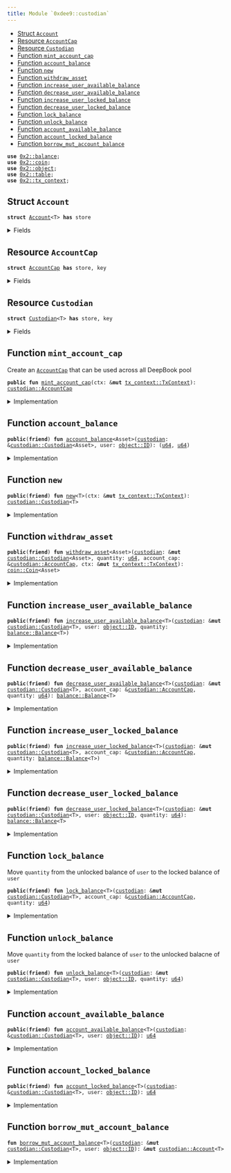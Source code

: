```yaml
---
title: Module `0xdee9::custodian`
---
```




-  [Struct `Account`](#0xdee9_custodian_Account)
-  [Resource `AccountCap`](#0xdee9_custodian_AccountCap)
-  [Resource `Custodian`](#0xdee9_custodian_Custodian)
-  [Function `mint_account_cap`](#0xdee9_custodian_mint_account_cap)
-  [Function `account_balance`](#0xdee9_custodian_account_balance)
-  [Function `new`](#0xdee9_custodian_new)
-  [Function `withdraw_asset`](#0xdee9_custodian_withdraw_asset)
-  [Function `increase_user_available_balance`](#0xdee9_custodian_increase_user_available_balance)
-  [Function `decrease_user_available_balance`](#0xdee9_custodian_decrease_user_available_balance)
-  [Function `increase_user_locked_balance`](#0xdee9_custodian_increase_user_locked_balance)
-  [Function `decrease_user_locked_balance`](#0xdee9_custodian_decrease_user_locked_balance)
-  [Function `lock_balance`](#0xdee9_custodian_lock_balance)
-  [Function `unlock_balance`](#0xdee9_custodian_unlock_balance)
-  [Function `account_available_balance`](#0xdee9_custodian_account_available_balance)
-  [Function `account_locked_balance`](#0xdee9_custodian_account_locked_balance)
-  [Function `borrow_mut_account_balance`](#0xdee9_custodian_borrow_mut_account_balance)


<pre><code><b>use</b> <a href="../iota-framework/balance.md#0x2_balance">0x2::balance</a>;
<b>use</b> <a href="../iota-framework/coin.md#0x2_coin">0x2::coin</a>;
<b>use</b> <a href="../iota-framework/object.md#0x2_object">0x2::object</a>;
<b>use</b> <a href="../iota-framework/table.md#0x2_table">0x2::table</a>;
<b>use</b> <a href="../iota-framework/tx_context.md#0x2_tx_context">0x2::tx_context</a>;
</code></pre>



<a name="0xdee9_custodian_Account"></a>

## Struct `Account`



<pre><code><b>struct</b> <a href="custodian.md#0xdee9_custodian_Account">Account</a>&lt;T&gt; <b>has</b> store
</code></pre>



<details>
<summary>Fields</summary>


<dl>
<dt>
<code>available_balance: <a href="../iota-framework/balance.md#0x2_balance_Balance">balance::Balance</a>&lt;T&gt;</code>
</dt>
<dd>

</dd>
<dt>
<code>locked_balance: <a href="../iota-framework/balance.md#0x2_balance_Balance">balance::Balance</a>&lt;T&gt;</code>
</dt>
<dd>

</dd>
</dl>


</details>

<a name="0xdee9_custodian_AccountCap"></a>

## Resource `AccountCap`



<pre><code><b>struct</b> <a href="custodian.md#0xdee9_custodian_AccountCap">AccountCap</a> <b>has</b> store, key
</code></pre>



<details>
<summary>Fields</summary>


<dl>
<dt>
<code>id: <a href="../iota-framework/object.md#0x2_object_UID">object::UID</a></code>
</dt>
<dd>

</dd>
</dl>


</details>

<a name="0xdee9_custodian_Custodian"></a>

## Resource `Custodian`



<pre><code><b>struct</b> <a href="custodian.md#0xdee9_custodian_Custodian">Custodian</a>&lt;T&gt; <b>has</b> store, key
</code></pre>



<details>
<summary>Fields</summary>


<dl>
<dt>
<code>id: <a href="../iota-framework/object.md#0x2_object_UID">object::UID</a></code>
</dt>
<dd>

</dd>
<dt>
<code>account_balances: <a href="../iota-framework/table.md#0x2_table_Table">table::Table</a>&lt;<a href="../iota-framework/object.md#0x2_object_ID">object::ID</a>, <a href="custodian.md#0xdee9_custodian_Account">custodian::Account</a>&lt;T&gt;&gt;</code>
</dt>
<dd>
 Map from an AccountCap object ID to an Account object
</dd>
</dl>


</details>

<a name="0xdee9_custodian_mint_account_cap"></a>

## Function `mint_account_cap`

Create an <code><a href="custodian.md#0xdee9_custodian_AccountCap">AccountCap</a></code> that can be used across all DeepBook pool


<pre><code><b>public</b> <b>fun</b> <a href="custodian.md#0xdee9_custodian_mint_account_cap">mint_account_cap</a>(ctx: &<b>mut</b> <a href="../iota-framework/tx_context.md#0x2_tx_context_TxContext">tx_context::TxContext</a>): <a href="custodian.md#0xdee9_custodian_AccountCap">custodian::AccountCap</a>
</code></pre>



<details>
<summary>Implementation</summary>


<pre><code><b>public</b> <b>fun</b> <a href="custodian.md#0xdee9_custodian_mint_account_cap">mint_account_cap</a>(ctx: &<b>mut</b> TxContext): <a href="custodian.md#0xdee9_custodian_AccountCap">AccountCap</a> {
    <a href="custodian.md#0xdee9_custodian_AccountCap">AccountCap</a> { id: <a href="../iota-framework/object.md#0x2_object_new">object::new</a>(ctx) }
}
</code></pre>



</details>

<a name="0xdee9_custodian_account_balance"></a>

## Function `account_balance`



<pre><code><b>public</b>(<b>friend</b>) <b>fun</b> <a href="custodian.md#0xdee9_custodian_account_balance">account_balance</a>&lt;Asset&gt;(<a href="custodian.md#0xdee9_custodian">custodian</a>: &<a href="custodian.md#0xdee9_custodian_Custodian">custodian::Custodian</a>&lt;Asset&gt;, user: <a href="../iota-framework/object.md#0x2_object_ID">object::ID</a>): (<a href="../move-stdlib/u64.md#0x1_u64">u64</a>, <a href="../move-stdlib/u64.md#0x1_u64">u64</a>)
</code></pre>



<details>
<summary>Implementation</summary>


<pre><code><b>public</b>(package) <b>fun</b> <a href="custodian.md#0xdee9_custodian_account_balance">account_balance</a>&lt;Asset&gt;(
    <a href="custodian.md#0xdee9_custodian">custodian</a>: &<a href="custodian.md#0xdee9_custodian_Custodian">Custodian</a>&lt;Asset&gt;,
    user: ID
): (<a href="../move-stdlib/u64.md#0x1_u64">u64</a>, <a href="../move-stdlib/u64.md#0x1_u64">u64</a>) {
    // <b>if</b> <a href="custodian.md#0xdee9_custodian">custodian</a> account is not created yet, directly <b>return</b> (0, 0) rather than <b>abort</b>
    <b>if</b> (!<a href="../iota-framework/table.md#0x2_table_contains">table::contains</a>(&<a href="custodian.md#0xdee9_custodian">custodian</a>.account_balances, user)) {
        <b>return</b> (0, 0)
    };
    <b>let</b> account_balances = <a href="../iota-framework/table.md#0x2_table_borrow">table::borrow</a>(&<a href="custodian.md#0xdee9_custodian">custodian</a>.account_balances, user);
    <b>let</b> avail_balance = <a href="../iota-framework/balance.md#0x2_balance_value">balance::value</a>(&account_balances.available_balance);
    <b>let</b> locked_balance = <a href="../iota-framework/balance.md#0x2_balance_value">balance::value</a>(&account_balances.locked_balance);
    (avail_balance, locked_balance)
}
</code></pre>



</details>

<a name="0xdee9_custodian_new"></a>

## Function `new`



<pre><code><b>public</b>(<b>friend</b>) <b>fun</b> <a href="custodian.md#0xdee9_custodian_new">new</a>&lt;T&gt;(ctx: &<b>mut</b> <a href="../iota-framework/tx_context.md#0x2_tx_context_TxContext">tx_context::TxContext</a>): <a href="custodian.md#0xdee9_custodian_Custodian">custodian::Custodian</a>&lt;T&gt;
</code></pre>



<details>
<summary>Implementation</summary>


<pre><code><b>public</b>(package) <b>fun</b> <a href="custodian.md#0xdee9_custodian_new">new</a>&lt;T&gt;(ctx: &<b>mut</b> TxContext): <a href="custodian.md#0xdee9_custodian_Custodian">Custodian</a>&lt;T&gt; {
    <a href="custodian.md#0xdee9_custodian_Custodian">Custodian</a>&lt;T&gt; {
        id: <a href="../iota-framework/object.md#0x2_object_new">object::new</a>(ctx),
        account_balances: <a href="../iota-framework/table.md#0x2_table_new">table::new</a>(ctx),
    }
}
</code></pre>



</details>

<a name="0xdee9_custodian_withdraw_asset"></a>

## Function `withdraw_asset`



<pre><code><b>public</b>(<b>friend</b>) <b>fun</b> <a href="custodian.md#0xdee9_custodian_withdraw_asset">withdraw_asset</a>&lt;Asset&gt;(<a href="custodian.md#0xdee9_custodian">custodian</a>: &<b>mut</b> <a href="custodian.md#0xdee9_custodian_Custodian">custodian::Custodian</a>&lt;Asset&gt;, quantity: <a href="../move-stdlib/u64.md#0x1_u64">u64</a>, account_cap: &<a href="custodian.md#0xdee9_custodian_AccountCap">custodian::AccountCap</a>, ctx: &<b>mut</b> <a href="../iota-framework/tx_context.md#0x2_tx_context_TxContext">tx_context::TxContext</a>): <a href="../iota-framework/coin.md#0x2_coin_Coin">coin::Coin</a>&lt;Asset&gt;
</code></pre>



<details>
<summary>Implementation</summary>


<pre><code><b>public</b>(package) <b>fun</b> <a href="custodian.md#0xdee9_custodian_withdraw_asset">withdraw_asset</a>&lt;Asset&gt;(
    <a href="custodian.md#0xdee9_custodian">custodian</a>: &<b>mut</b> <a href="custodian.md#0xdee9_custodian_Custodian">Custodian</a>&lt;Asset&gt;,
    quantity: <a href="../move-stdlib/u64.md#0x1_u64">u64</a>,
    account_cap: &<a href="custodian.md#0xdee9_custodian_AccountCap">AccountCap</a>,
    ctx: &<b>mut</b> TxContext
): Coin&lt;Asset&gt; {
    <a href="../iota-framework/coin.md#0x2_coin_from_balance">coin::from_balance</a>(<a href="custodian.md#0xdee9_custodian_decrease_user_available_balance">decrease_user_available_balance</a>&lt;Asset&gt;(<a href="custodian.md#0xdee9_custodian">custodian</a>, account_cap, quantity), ctx)
}
</code></pre>



</details>

<a name="0xdee9_custodian_increase_user_available_balance"></a>

## Function `increase_user_available_balance`



<pre><code><b>public</b>(<b>friend</b>) <b>fun</b> <a href="custodian.md#0xdee9_custodian_increase_user_available_balance">increase_user_available_balance</a>&lt;T&gt;(<a href="custodian.md#0xdee9_custodian">custodian</a>: &<b>mut</b> <a href="custodian.md#0xdee9_custodian_Custodian">custodian::Custodian</a>&lt;T&gt;, user: <a href="../iota-framework/object.md#0x2_object_ID">object::ID</a>, quantity: <a href="../iota-framework/balance.md#0x2_balance_Balance">balance::Balance</a>&lt;T&gt;)
</code></pre>



<details>
<summary>Implementation</summary>


<pre><code><b>public</b>(package) <b>fun</b> <a href="custodian.md#0xdee9_custodian_increase_user_available_balance">increase_user_available_balance</a>&lt;T&gt;(
    <a href="custodian.md#0xdee9_custodian">custodian</a>: &<b>mut</b> <a href="custodian.md#0xdee9_custodian_Custodian">Custodian</a>&lt;T&gt;,
    user: ID,
    quantity: Balance&lt;T&gt;,
) {
    <b>let</b> account = <a href="custodian.md#0xdee9_custodian_borrow_mut_account_balance">borrow_mut_account_balance</a>&lt;T&gt;(<a href="custodian.md#0xdee9_custodian">custodian</a>, user);
    <a href="../iota-framework/balance.md#0x2_balance_join">balance::join</a>(&<b>mut</b> account.available_balance, quantity);
}
</code></pre>



</details>

<a name="0xdee9_custodian_decrease_user_available_balance"></a>

## Function `decrease_user_available_balance`



<pre><code><b>public</b>(<b>friend</b>) <b>fun</b> <a href="custodian.md#0xdee9_custodian_decrease_user_available_balance">decrease_user_available_balance</a>&lt;T&gt;(<a href="custodian.md#0xdee9_custodian">custodian</a>: &<b>mut</b> <a href="custodian.md#0xdee9_custodian_Custodian">custodian::Custodian</a>&lt;T&gt;, account_cap: &<a href="custodian.md#0xdee9_custodian_AccountCap">custodian::AccountCap</a>, quantity: <a href="../move-stdlib/u64.md#0x1_u64">u64</a>): <a href="../iota-framework/balance.md#0x2_balance_Balance">balance::Balance</a>&lt;T&gt;
</code></pre>



<details>
<summary>Implementation</summary>


<pre><code><b>public</b>(package) <b>fun</b> <a href="custodian.md#0xdee9_custodian_decrease_user_available_balance">decrease_user_available_balance</a>&lt;T&gt;(
    <a href="custodian.md#0xdee9_custodian">custodian</a>: &<b>mut</b> <a href="custodian.md#0xdee9_custodian_Custodian">Custodian</a>&lt;T&gt;,
    account_cap: &<a href="custodian.md#0xdee9_custodian_AccountCap">AccountCap</a>,
    quantity: <a href="../move-stdlib/u64.md#0x1_u64">u64</a>,
): Balance&lt;T&gt; {
    <b>let</b> account = <a href="custodian.md#0xdee9_custodian_borrow_mut_account_balance">borrow_mut_account_balance</a>&lt;T&gt;(<a href="custodian.md#0xdee9_custodian">custodian</a>, <a href="../iota-framework/object.md#0x2_object_uid_to_inner">object::uid_to_inner</a>(&account_cap.id));
    <a href="../iota-framework/balance.md#0x2_balance_split">balance::split</a>(&<b>mut</b> account.available_balance, quantity)
}
</code></pre>



</details>

<a name="0xdee9_custodian_increase_user_locked_balance"></a>

## Function `increase_user_locked_balance`



<pre><code><b>public</b>(<b>friend</b>) <b>fun</b> <a href="custodian.md#0xdee9_custodian_increase_user_locked_balance">increase_user_locked_balance</a>&lt;T&gt;(<a href="custodian.md#0xdee9_custodian">custodian</a>: &<b>mut</b> <a href="custodian.md#0xdee9_custodian_Custodian">custodian::Custodian</a>&lt;T&gt;, account_cap: &<a href="custodian.md#0xdee9_custodian_AccountCap">custodian::AccountCap</a>, quantity: <a href="../iota-framework/balance.md#0x2_balance_Balance">balance::Balance</a>&lt;T&gt;)
</code></pre>



<details>
<summary>Implementation</summary>


<pre><code><b>public</b>(package) <b>fun</b> <a href="custodian.md#0xdee9_custodian_increase_user_locked_balance">increase_user_locked_balance</a>&lt;T&gt;(
    <a href="custodian.md#0xdee9_custodian">custodian</a>: &<b>mut</b> <a href="custodian.md#0xdee9_custodian_Custodian">Custodian</a>&lt;T&gt;,
    account_cap: &<a href="custodian.md#0xdee9_custodian_AccountCap">AccountCap</a>,
    quantity: Balance&lt;T&gt;,
) {
    <b>let</b> account = <a href="custodian.md#0xdee9_custodian_borrow_mut_account_balance">borrow_mut_account_balance</a>&lt;T&gt;(<a href="custodian.md#0xdee9_custodian">custodian</a>, <a href="../iota-framework/object.md#0x2_object_uid_to_inner">object::uid_to_inner</a>(&account_cap.id));
    <a href="../iota-framework/balance.md#0x2_balance_join">balance::join</a>(&<b>mut</b> account.locked_balance, quantity);
}
</code></pre>



</details>

<a name="0xdee9_custodian_decrease_user_locked_balance"></a>

## Function `decrease_user_locked_balance`



<pre><code><b>public</b>(<b>friend</b>) <b>fun</b> <a href="custodian.md#0xdee9_custodian_decrease_user_locked_balance">decrease_user_locked_balance</a>&lt;T&gt;(<a href="custodian.md#0xdee9_custodian">custodian</a>: &<b>mut</b> <a href="custodian.md#0xdee9_custodian_Custodian">custodian::Custodian</a>&lt;T&gt;, user: <a href="../iota-framework/object.md#0x2_object_ID">object::ID</a>, quantity: <a href="../move-stdlib/u64.md#0x1_u64">u64</a>): <a href="../iota-framework/balance.md#0x2_balance_Balance">balance::Balance</a>&lt;T&gt;
</code></pre>



<details>
<summary>Implementation</summary>


<pre><code><b>public</b>(package) <b>fun</b> <a href="custodian.md#0xdee9_custodian_decrease_user_locked_balance">decrease_user_locked_balance</a>&lt;T&gt;(
    <a href="custodian.md#0xdee9_custodian">custodian</a>: &<b>mut</b> <a href="custodian.md#0xdee9_custodian_Custodian">Custodian</a>&lt;T&gt;,
    user: ID,
    quantity: <a href="../move-stdlib/u64.md#0x1_u64">u64</a>,
): Balance&lt;T&gt; {
    <b>let</b> account = <a href="custodian.md#0xdee9_custodian_borrow_mut_account_balance">borrow_mut_account_balance</a>&lt;T&gt;(<a href="custodian.md#0xdee9_custodian">custodian</a>, user);
    split(&<b>mut</b> account.locked_balance, quantity)
}
</code></pre>



</details>

<a name="0xdee9_custodian_lock_balance"></a>

## Function `lock_balance`

Move <code>quantity</code> from the unlocked balance of <code>user</code> to the locked balance of <code>user</code>


<pre><code><b>public</b>(<b>friend</b>) <b>fun</b> <a href="custodian.md#0xdee9_custodian_lock_balance">lock_balance</a>&lt;T&gt;(<a href="custodian.md#0xdee9_custodian">custodian</a>: &<b>mut</b> <a href="custodian.md#0xdee9_custodian_Custodian">custodian::Custodian</a>&lt;T&gt;, account_cap: &<a href="custodian.md#0xdee9_custodian_AccountCap">custodian::AccountCap</a>, quantity: <a href="../move-stdlib/u64.md#0x1_u64">u64</a>)
</code></pre>



<details>
<summary>Implementation</summary>


<pre><code><b>public</b>(package) <b>fun</b> <a href="custodian.md#0xdee9_custodian_lock_balance">lock_balance</a>&lt;T&gt;(
    <a href="custodian.md#0xdee9_custodian">custodian</a>: &<b>mut</b> <a href="custodian.md#0xdee9_custodian_Custodian">Custodian</a>&lt;T&gt;,
    account_cap: &<a href="custodian.md#0xdee9_custodian_AccountCap">AccountCap</a>,
    quantity: <a href="../move-stdlib/u64.md#0x1_u64">u64</a>,
) {
    <b>let</b> to_lock = <a href="custodian.md#0xdee9_custodian_decrease_user_available_balance">decrease_user_available_balance</a>(<a href="custodian.md#0xdee9_custodian">custodian</a>, account_cap, quantity);
    <a href="custodian.md#0xdee9_custodian_increase_user_locked_balance">increase_user_locked_balance</a>(<a href="custodian.md#0xdee9_custodian">custodian</a>, account_cap, to_lock);
}
</code></pre>



</details>

<a name="0xdee9_custodian_unlock_balance"></a>

## Function `unlock_balance`

Move <code>quantity</code> from the locked balance of <code>user</code> to the unlocked balacne of <code>user</code>


<pre><code><b>public</b>(<b>friend</b>) <b>fun</b> <a href="custodian.md#0xdee9_custodian_unlock_balance">unlock_balance</a>&lt;T&gt;(<a href="custodian.md#0xdee9_custodian">custodian</a>: &<b>mut</b> <a href="custodian.md#0xdee9_custodian_Custodian">custodian::Custodian</a>&lt;T&gt;, user: <a href="../iota-framework/object.md#0x2_object_ID">object::ID</a>, quantity: <a href="../move-stdlib/u64.md#0x1_u64">u64</a>)
</code></pre>



<details>
<summary>Implementation</summary>


<pre><code><b>public</b>(package) <b>fun</b> <a href="custodian.md#0xdee9_custodian_unlock_balance">unlock_balance</a>&lt;T&gt;(
    <a href="custodian.md#0xdee9_custodian">custodian</a>: &<b>mut</b> <a href="custodian.md#0xdee9_custodian_Custodian">Custodian</a>&lt;T&gt;,
    user: ID,
    quantity: <a href="../move-stdlib/u64.md#0x1_u64">u64</a>,
) {
    <b>let</b> locked_balance = <a href="custodian.md#0xdee9_custodian_decrease_user_locked_balance">decrease_user_locked_balance</a>&lt;T&gt;(<a href="custodian.md#0xdee9_custodian">custodian</a>, user, quantity);
    <a href="custodian.md#0xdee9_custodian_increase_user_available_balance">increase_user_available_balance</a>&lt;T&gt;(<a href="custodian.md#0xdee9_custodian">custodian</a>, user, locked_balance)
}
</code></pre>



</details>

<a name="0xdee9_custodian_account_available_balance"></a>

## Function `account_available_balance`



<pre><code><b>public</b>(<b>friend</b>) <b>fun</b> <a href="custodian.md#0xdee9_custodian_account_available_balance">account_available_balance</a>&lt;T&gt;(<a href="custodian.md#0xdee9_custodian">custodian</a>: &<a href="custodian.md#0xdee9_custodian_Custodian">custodian::Custodian</a>&lt;T&gt;, user: <a href="../iota-framework/object.md#0x2_object_ID">object::ID</a>): <a href="../move-stdlib/u64.md#0x1_u64">u64</a>
</code></pre>



<details>
<summary>Implementation</summary>


<pre><code><b>public</b>(package) <b>fun</b> <a href="custodian.md#0xdee9_custodian_account_available_balance">account_available_balance</a>&lt;T&gt;(
    <a href="custodian.md#0xdee9_custodian">custodian</a>: &<a href="custodian.md#0xdee9_custodian_Custodian">Custodian</a>&lt;T&gt;,
    user: ID,
): <a href="../move-stdlib/u64.md#0x1_u64">u64</a> {
    <a href="../iota-framework/balance.md#0x2_balance_value">balance::value</a>(&<a href="../iota-framework/table.md#0x2_table_borrow">table::borrow</a>(&<a href="custodian.md#0xdee9_custodian">custodian</a>.account_balances, user).available_balance)
}
</code></pre>



</details>

<a name="0xdee9_custodian_account_locked_balance"></a>

## Function `account_locked_balance`



<pre><code><b>public</b>(<b>friend</b>) <b>fun</b> <a href="custodian.md#0xdee9_custodian_account_locked_balance">account_locked_balance</a>&lt;T&gt;(<a href="custodian.md#0xdee9_custodian">custodian</a>: &<a href="custodian.md#0xdee9_custodian_Custodian">custodian::Custodian</a>&lt;T&gt;, user: <a href="../iota-framework/object.md#0x2_object_ID">object::ID</a>): <a href="../move-stdlib/u64.md#0x1_u64">u64</a>
</code></pre>



<details>
<summary>Implementation</summary>


<pre><code><b>public</b>(package) <b>fun</b> <a href="custodian.md#0xdee9_custodian_account_locked_balance">account_locked_balance</a>&lt;T&gt;(
    <a href="custodian.md#0xdee9_custodian">custodian</a>: &<a href="custodian.md#0xdee9_custodian_Custodian">Custodian</a>&lt;T&gt;,
    user: ID,
): <a href="../move-stdlib/u64.md#0x1_u64">u64</a> {
    <a href="../iota-framework/balance.md#0x2_balance_value">balance::value</a>(&<a href="../iota-framework/table.md#0x2_table_borrow">table::borrow</a>(&<a href="custodian.md#0xdee9_custodian">custodian</a>.account_balances, user).locked_balance)
}
</code></pre>



</details>

<a name="0xdee9_custodian_borrow_mut_account_balance"></a>

## Function `borrow_mut_account_balance`



<pre><code><b>fun</b> <a href="custodian.md#0xdee9_custodian_borrow_mut_account_balance">borrow_mut_account_balance</a>&lt;T&gt;(<a href="custodian.md#0xdee9_custodian">custodian</a>: &<b>mut</b> <a href="custodian.md#0xdee9_custodian_Custodian">custodian::Custodian</a>&lt;T&gt;, user: <a href="../iota-framework/object.md#0x2_object_ID">object::ID</a>): &<b>mut</b> <a href="custodian.md#0xdee9_custodian_Account">custodian::Account</a>&lt;T&gt;
</code></pre>



<details>
<summary>Implementation</summary>


<pre><code><b>fun</b> <a href="custodian.md#0xdee9_custodian_borrow_mut_account_balance">borrow_mut_account_balance</a>&lt;T&gt;(
    <a href="custodian.md#0xdee9_custodian">custodian</a>: &<b>mut</b> <a href="custodian.md#0xdee9_custodian_Custodian">Custodian</a>&lt;T&gt;,
    user: ID,
): &<b>mut</b> <a href="custodian.md#0xdee9_custodian_Account">Account</a>&lt;T&gt; {
    <b>if</b> (!<a href="../iota-framework/table.md#0x2_table_contains">table::contains</a>(&<a href="custodian.md#0xdee9_custodian">custodian</a>.account_balances, user)) {
        <a href="../iota-framework/table.md#0x2_table_add">table::add</a>(
            &<b>mut</b> <a href="custodian.md#0xdee9_custodian">custodian</a>.account_balances,
            user,
            <a href="custodian.md#0xdee9_custodian_Account">Account</a> { available_balance: <a href="../iota-framework/balance.md#0x2_balance_zero">balance::zero</a>(), locked_balance: <a href="../iota-framework/balance.md#0x2_balance_zero">balance::zero</a>() }
        );
    };
    <a href="../iota-framework/table.md#0x2_table_borrow_mut">table::borrow_mut</a>(&<b>mut</b> <a href="custodian.md#0xdee9_custodian">custodian</a>.account_balances, user)
}
</code></pre>



</details>

